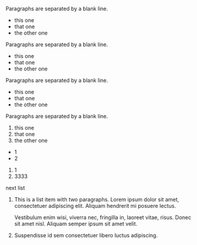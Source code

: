 Paragraphs are separated by a blank line.

* this one
* that one
* the other one

Paragraphs are separated by a blank line.

+ this one
+ that one
+ the other one

Paragraphs are separated by a blank line.

- this one
- that one
- the other one

Paragraphs are separated by a blank line.

1. this one
2. that one
5. the other one

* 1
* 2

1. 1                 
2. 3333

next list

1.  This is a list item with two paragraphs. Lorem ipsum dolor
    sit amet, consectetuer adipiscing elit. Aliquam hendrerit
    mi posuere lectus.

    Vestibulum enim wisi, viverra nec, fringilla in, laoreet vitae, risus. Donec sit amet nisl. Aliquam semper ipsum sit amet velit.

2.  Suspendisse id sem consectetuer libero luctus adipiscing.